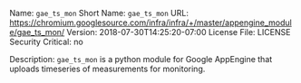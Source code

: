 Name: `gae_ts_mon`
Short Name: `gae_ts_mon`
URL: https://chromium.googlesource.com/infra/infra/+/master/appengine_module/gae_ts_mon/
Version: 2018-07-30T14:25:20-07:00
License File: LICENSE
Security Critical: no

Description:
`gae_ts_mon` is a python module for Google AppEngine that uploads timeseries of
measurements for monitoring.
